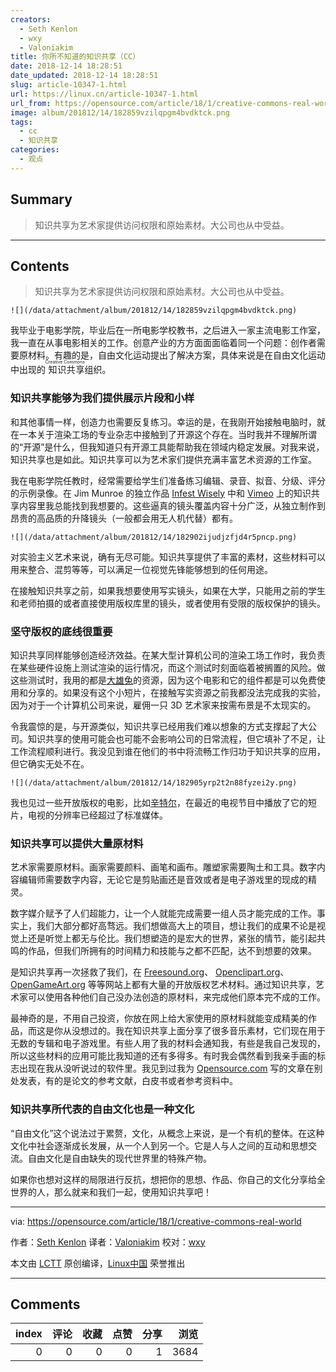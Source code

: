 ```yaml
---
creators:
  - Seth Kenlon
  - wxy
  - Valoniakim
title: 你所不知道的知识共享（CC）
date: 2018-12-14 18:28:51
date_updated: 2018-12-14 18:28:51
slug: article-10347-1.html
url: https://linux.cn/article-10347-1.html
url_from: https://opensource.com/article/18/1/creative-commons-real-world
image: album/201812/14/182859vzilqpgm4bvdktck.png
tags:
  - cc
  - 知识共享
categories:
  - 观点
---
```


## Summary

> 知识共享为艺术家提供访问权限和原始素材。大公司也从中受益。

***

<!-- more -->

## Contents

> 
> 知识共享为艺术家提供访问权限和原始素材。大公司也从中受益。
> 
> 
> 

`![](/data/attachment/album/201812/14/182859vzilqpgm4bvdktck.png)`

我毕业于电影学院，毕业后在一所电影学校教书，之后进入一家主流电影工作室，我一直在从事电影相关的工作。创意产业的方方面面面临着同一个问题：创作者需要原材料。有趣的是，自由文化运动提出了解决方案，具体来说是在自由文化运动中出现的<ruby> 知识共享 <rt>  Creative Commons </rt></ruby>组织。

### 知识共享能够为我们提供展示片段和小样

和其他事情一样，创造力也需要反复练习。幸运的是，在我刚开始接触电脑时，就在一本关于渲染工场的专业杂志中接触到了开源这个存在。当时我并不理解所谓的“开源”是什么，但我知道只有开源工具能帮助我在领域内稳定发展。对我来说，知识共享也是如此。知识共享可以为艺术家们提供充满丰富艺术资源的工作室。

我在电影学院任教时，经常需要给学生们准备练习编辑、录音、拟音、分级、评分的示例录像。在 Jim Munroe 的独立作品 [Infest Wisely](http://infestwisely.com) 中和 [Vimeo](https://vimeo.com/creativecommons) 上的知识共享内容里我总能找到我想要的。这些逼真的镜头覆盖内容十分广泛，从独立制作到昂贵的高品质的升降镜头（一般都会用无人机代替）都有。

`![](/data/attachment/album/201812/14/182902ijudjzfjd4r5pncp.png)`

对实验主义艺术来说，确有无尽可能。知识共享提供了丰富的素材，这些材料可以用来整合、混剪等等，可以满足一位视觉先锋能够想到的任何用途。

在接触知识共享之前，如果我想要使用写实镜头，如果在大学，只能用之前的学生和老师拍摄的或者直接使用版权库里的镜头，或者使用有受限的版权保护的镜头。

### 坚守版权的底线很重要

知识共享同样能够创造经济效益。在某大型计算机公司的渲染工场工作时，我负责在某些硬件设施上测试渲染的运行情况，而这个测试时刻面临着被搁置的风险。做这些测试时，我用的都是[大雄兔](https://peach.blender.org/)的资源，因为这个电影和它的组件都是可以免费使用和分享的。如果没有这个小短片，在接触写实资源之前我都没法完成我的实验，因为对于一个计算机公司来说，雇佣一只 3D 艺术家来按需布景是不太现实的。

令我震惊的是，与开源类似，知识共享已经用我们难以想象的方式支撑起了大公司。知识共享的使用可能会也可能不会影响公司的日常流程，但它填补了不足，让工作流程顺利进行。我没见到谁在他们的书中将流畅工作归功于知识共享的应用，但它确实无处不在。

`![](/data/attachment/album/201812/14/182905yrp2t2n88fyzei2y.png)`

我也见过一些开放版权的电影，比如[辛特尔](https://durian.blender.org/)，在最近的电视节目中播放了它的短片，电视的分辨率已经超过了标准媒体。

### 知识共享可以提供大量原材料

艺术家需要原材料。画家需要颜料、画笔和画布。雕塑家需要陶土和工具。数字内容编辑师需要数字内容，无论它是剪贴画还是音效或者是电子游戏里的现成的精灵。

数字媒介赋予了人们超能力，让一个人就能完成需要一组人员才能完成的工作。事实上，我们大部分都好高骛远。我们想做高大上的项目，想让我们的成果不论是视觉上还是听觉上都无与伦比。我们想塑造的是宏大的世界，紧张的情节，能引起共鸣的作品，但我们所拥有的时间精力和技能与之都不匹配，达不到想要的效果。

是知识共享再一次拯救了我们，在 [Freesound.org](http://freesound.org)、 [Openclipart.org](http://openclipart.org)、 [OpenGameArt.org](http://opengameart.org) 等等网站上都有大量的开放版权艺术材料。通过知识共享，艺术家可以使用各种他们自己没办法创造的原材料，来完成他们原本完不成的工作。

最神奇的是，不用自己投资，你放在网上给大家使用的原材料就能变成精美的作品，而这是你从没想过的。我在知识共享上面分享了很多音乐素材，它们现在用于无数的专辑和电子游戏里。有些人用了我的材料会通知我，有些是我自己发现的，所以这些材料的应用可能比我知道的还有多得多。有时我会偶然看到我亲手画的标志出现在我从没听说过的软件里。我见到过我为 [Opensource.com](https://opensource.com/) 写的文章在别处发表，有的是论文的参考文献，白皮书或者参考资料中。

### 知识共享所代表的自由文化也是一种文化

“自由文化”这个说法过于累赘，文化，从概念上来说，是一个有机的整体。在这种文化中社会逐渐成长发展，从一个人到另一个。它是人与人之间的互动和思想交流。自由文化是自由缺失的现代世界里的特殊产物。

如果你也想对这样的局限进行反抗，想把你的思想、作品、你自己的文化分享给全世界的人，那么就来和我们一起，使用知识共享吧！

---

via: <https://opensource.com/article/18/1/creative-commons-real-world>

作者：[Seth Kenlon](https://opensource.com/users/seth) 译者：[Valoniakim](https://github.com/Valoniakim) 校对：[wxy](https://github.com/wxy)

本文由 [LCTT](https://github.com/LCTT/TranslateProject) 原创编译，[Linux中国](https://linux.cn/) 荣誉推出

***

## Comments


|   index |   评论 |   收藏 |   点赞 |   分享 |   浏览 |
|--------:|-------:|-------:|-------:|-------:|-------:|
|       0 |      0 |      0 |      0 |      1 |   3684 |
